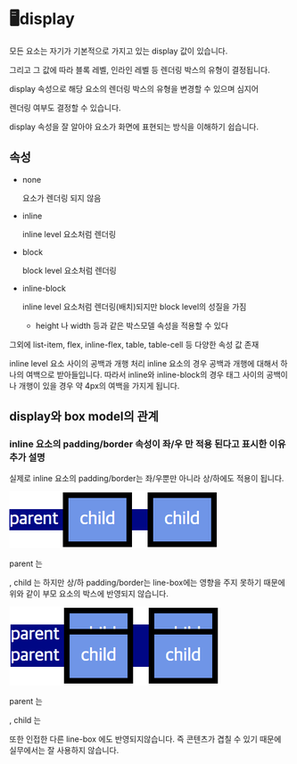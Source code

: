 # 🖥display

모든 요소는 자기가 기본적으로 가지고 있는 display 값이 있습니다.

그리고 그 값에 따라 블록 레벨, 인라인 레벨 등 렌더링 박스의 유형이 결정됩니다.

display 속성으로 해당 요소의 렌더링 박스의 유형을 변경할 수 있으며 심지어

렌더링 여부도 결정할 수 있습니다.

display 속성을 잘 알아야 요소가 화면에 표현되는 방식을 이해하기 쉽습니다.

## 속성

- none

  요소가 렌더링 되지 않음

- inline

  inline level 요소처럼 렌더링

- block

  block level 요소처럼 렌더링

- inline-block

  inline level 요소처럼 렌더링(배치)되지만 block level의 성질을 가짐

  - height 나 width 등과 같은 박스모델 속성을 적용할 수 있다

그외에 list-item, flex, inline-flex, table, table-cell 등 다양한 속성 값 존재

inline level 요소 사이의 공백과 개행 처리 inline 요소의 경우 공백과 개행에 대해서 하나의 여백으로 받아들입니다. 따라서 inline와 inline-block의 경우 태그 사이의 공백이나 개행이 있을 경우 약 4px의 여백을 가지게 됩니다.

## display와 box model의 관계

### inline 요소의 padding/border 속성이 좌/우 만 적용 된다고 표시한 이유 추가 설명

실제로 inline 요소의 padding/border는 좌/우뿐만 아니라 상/하에도 적용이 됩니다.

![inline](../image/111.png)

parent 는 <div>, child 는 <span>
하지만 상/하 padding/border는 line-box에는 영향을 주지 못하기 때문에 위와 같이 부모 요소의 박스에 반영되지 않습니다.

![inline](../image/1111.png)

parent 는 <div>, child 는 <span>

또한 인접한 다른 line-box 에도 반영되지않습니다. 즉 콘텐츠가 겹칠 수 있기 때문에 실무에서는 잘 사용하지 않습니다.
